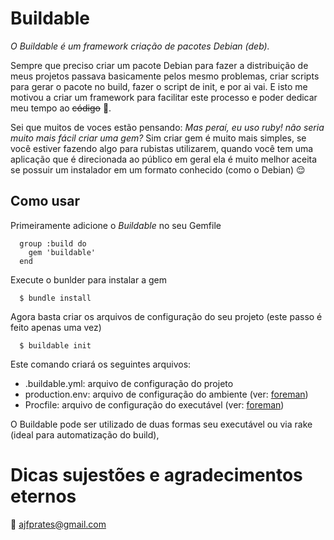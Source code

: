 # Buildable

_O Buildable é um framework criação de pacotes Debian (deb)._

Sempre que preciso criar um pacote Debian para fazer a distribuição de meus projetos passava basicamente pelos mesmo problemas, criar scripts para gerar o pacote no build, fazer o script de init, e por ai vai. E isto me motivou a criar um framework para facilitar este processo e poder dedicar meu tempo ao ~~código~~ :beer:. 

Sei que muitos de voces estão pensando: _Mas peraí, eu uso ruby! não seria muito mais fácil criar uma gem?_
Sim criar gem é muito mais simples, se você estiver fazendo algo para rubistas utilizarem, quando você tem uma aplicação que é direcionada ao público em geral ela é muito melhor aceita se possuir um instalador em um formato conhecido (como o Debian) :relieved:

## Como usar

Primeiramente adicione o *Buildable* no seu Gemfile

```
  group :build do
    gem 'buildable'
  end
```

Execute o bunlder para instalar a gem

```shell
  $ bundle install
```

Agora basta criar os arquivos de configuração do seu projeto (este passo é feito apenas uma vez)

```shell
  $ buildable init
```

Este comando criará os seguintes arquivos:

* .buildable.yml: arquivo de configuração do projeto
* production.env: arquivo de configuração do ambiente (ver: [foreman](https://github.com/ddollar/foreman))
* Procfile: arquivo de configuração do executável (ver: [foreman](https://github.com/ddollar/foreman))

O Buildable pode ser utilizado de duas formas seu executável ou via rake (ideal para automatização do build), 

# Dicas sujestões e agradecimentos eternos

:email: [ajfprates@gmail.com](mailto:ajfprates@gmail.com)
